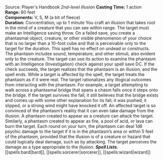 Source: Player's Handbook
*2nd-level illusion*
**Casting Time:** 1 action  
**Range:** 60 feet  
**Components:** V, S, M (a bit of fleece)  
**Duration:** Concentration, up to 1 minute
You craft an illusion that takes root in the mind of a creature that you can see within range. The target must make an Intelligence saving throw. On a failed save, you create a phantasmal object, creature, or other visible phenomenon of your choice that is no larger than a 10-foot cube and that is perceivable only to the target for the duration. This spell has no effect on undead or constructs.
The phantasm includes sound, temperature, and other stimuli, also evident only to the creature.
The target can use its action to examine the phantasm with an Intelligence (Investigation) check against your spell save DC. If the check succeeds, the target realizes that the phantasm is an illusion, and the spell ends.
While a target is affected by the spell, the target treats the phantasm as if it were real. The target rationalizes any illogical outcomes from interacting with the phantasm. For example, a target attempting to walk across a phantasmal bridge that spans a chasm falls once it steps onto the bridge. If the target survives the fall, it still believes that the bridge exists and comes up with some other explanation for its fall; it was pushed, it slipped, or a strong wind might have knocked it off.
An affected target is so convinced of the phantasm’s reality that it can even take damage from the illusion. A phantasm created to appear as a creature can attack the target. Similarly, a phantasm created to appear as fire, a pool of acid, or lava can burn the target. Each round on your turn, the phantasm can deal 1d6 psychic damage to the target if it is in the phantasm’s area or within 5 feet of the phantasm, provided that the illusion is of a creature or hazard that could logically deal damage, such as by attacking. The target perceives the damage as a type appropriate to the illusion.
***Spell Lists.*** [[spells:bard|bard]], [[spells:sorcerer|sorcerer]], [[spells:wizard|wizard]]